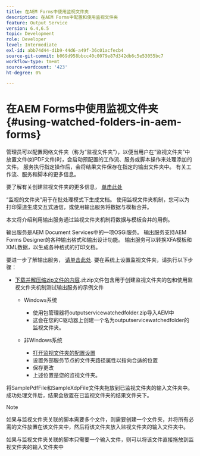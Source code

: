 ```yaml
---
title: 在AEM Forms中使用监视文件夹
description: 在AEM Forms中配置和使用监视文件夹
feature: Output Service
version: 6.4,6.5
topic: Development
role: Developer
level: Intermediate
exl-id: abb74d44-d1b9-44d6-a49f-36c01acfecb4
source-git-commit: b069d958bbcc40c0079e87d342db6c5e53055bc7
workflow-type: tm+mt
source-wordcount: '423'
ht-degree: 0%

---
```


# 在AEM Forms中使用监视文件夹{#using-watched-folders-in-aem-forms}

管理员可以配置网络文件夹（称为“监视文件夹”），以便当用户在“监视文件夹”中放置文件(如PDF文件)时，会启动预配置的工作流、服务或脚本操作来处理添加的文件。 服务执行指定操作后，会将结果文件保存在指定的输出文件夹中。 有关工作流、服务和脚本的更多信息。

要了解有关创建监视文件夹的更多信息， [单击此处](https://helpx.adobe.com/experience-manager/6-4/forms/using/Creating-Configure-watched-folder.html)

“监视的文件夹”用于在批处理模式下生成文档。 使用监视文件夹机制，您可以为打印渠道生成交互式通信，或使用输出服务将数据与模板合并。

本文将介绍利用输出服务通过监视文件夹机制将数据与模板合并的用例。

输出服务是AEM Document Services中的一项OSGi服务。 输出服务支持AEM Forms Designer的各种输出格式和输出设计功能。 输出服务可以转换XFA模板和XML数据，以生成各种格式的打印文档。

要进一步了解输出服务， [请单击此处](https://helpx.adobe.com/aem-forms/6/output-service.html).
要在系统上设置监视文件夹，请执行以下步骤：
* [下载并解压缩zip文件的内容](assets/outputservicewatchedfolderkt.zip).此zip文件包含用于创建监视文件夹的包和使用监视文件夹机制测试输出服务的示例文件
   * Windows系统

      * 使用包管理器将outputservicewatchedfolder.zip导入AEM中
      * 这会在您的C驱动器上创建一个名为outputservicewatchedfolder的监视文件夹。
   * 非Windows系统
      * [打开监视文件夹的配置设置](http://localhost:4502/crx/de/index.jsp#/etc/fd/watchfolder/config/outputservice)
      * 设置外部服务节点的文件夹路径属性以指向合适的位置
      * 保存更改
      * 上述位置是您的监视文件夹。

将SamplePdfFile和SampleXdpFile文件夹拖放到已监视文件夹的输入文件夹中。 成功处理文件后，结果会放置在已监视文件夹的结果文件夹下。


>[!NOTE]
>
>如果与监视文件夹关联的脚本需要多个文件，则需要创建一个文件夹，并将所有必需的文件放置在该文件夹中，然后将该文件夹放入监视文件夹的输入文件夹中。
>
>如果与监视文件夹关联的脚本只需要一个输入文件，则可以将该文件直接拖放到监视文件夹的输入文件夹中
